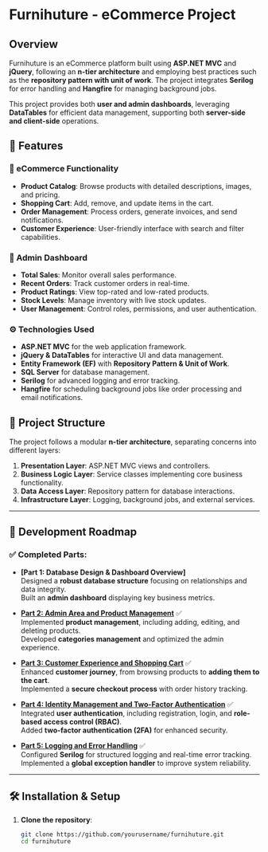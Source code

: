# Furnihuture - eCommerce Project

## Overview
Furnihuture is an eCommerce platform built using **ASP.NET MVC** and **jQuery**, following an **n-tier architecture** and employing best practices such as the **repository pattern with unit of work**. The project integrates **Serilog** for error handling and **Hangfire** for managing background jobs.

This project provides both **user and admin dashboards**, leveraging **DataTables** for efficient data management, supporting both **server-side and client-side** operations.

## 🚀 Features

### 🛒 eCommerce Functionality
- **Product Catalog**: Browse products with detailed descriptions, images, and pricing.
- **Shopping Cart**: Add, remove, and update items in the cart.
- **Order Management**: Process orders, generate invoices, and send notifications.
- **Customer Experience**: User-friendly interface with search and filter capabilities.

### 🔧 Admin Dashboard
- **Total Sales**: Monitor overall sales performance.
- **Recent Orders**: Track customer orders in real-time.
- **Product Ratings**: View top-rated and low-rated products.
- **Stock Levels**: Manage inventory with live stock updates.
- **User Management**: Control roles, permissions, and user authentication.

### ⚙️ Technologies Used
- **ASP.NET MVC** for the web application framework.
- **jQuery & DataTables** for interactive UI and data management.
- **Entity Framework (EF)** with **Repository Pattern & Unit of Work**.
- **SQL Server** for database management.
- **Serilog** for advanced logging and error tracking.
- **Hangfire** for scheduling background jobs like order processing and email notifications.

## 📂 Project Structure
The project follows a modular **n-tier architecture**, separating concerns into different layers:

1. **Presentation Layer**: ASP.NET MVC views and controllers.
2. **Business Logic Layer**: Service classes implementing core business functionality.
3. **Data Access Layer**: Repository pattern for database interactions.
4. **Infrastructure Layer**: Logging, background jobs, and external services.

---

## 🎯 Development Roadmap

### ✅ Completed Parts:
- **[Part 1: Database Design & Dashboard Overview]**  
  Designed a **robust database structure** focusing on relationships and data integrity.  
  Built an **admin dashboard** displaying key business metrics.

- **[Part 2: Admin Area and Product Management](https://lnkd.in/dejUgUN4)** ✅  
  Implemented **product management**, including adding, editing, and deleting products.  
  Developed **categories management** and optimized the admin experience.

- **[Part 3: Customer Experience and Shopping Cart](https://lnkd.in/dRm2nynP)** ✅  
  Enhanced **customer journey**, from browsing products to **adding them to the cart**.  
  Implemented a **secure checkout process** with order history tracking.

- **[Part 4: Identity Management and Two-Factor Authentication](https://lnkd.in/dxfbz3vh)** ✅  
  Integrated **user authentication**, including registration, login, and **role-based access control (RBAC)**.  
  Added **two-factor authentication (2FA)** for enhanced security.

- **[Part 5: Logging and Error Handling](https://lnkd.in/dY_SRNq)** ✅  
  Configured **Serilog** for structured logging and real-time error tracking.  
  Implemented a **global exception handler** to improve system reliability.

---

## 🛠️ Installation & Setup

1. **Clone the repository**:
   ```bash
   git clone https://github.com/yourusername/furnihuture.git
   cd furnihuture

